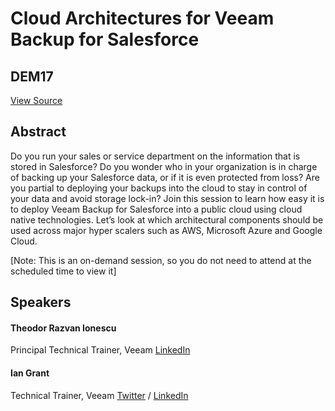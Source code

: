 # Cloud Architectures for Veeam Backup for Salesforce
## DEM17
[View Source](https://connect.veeam.com/flow/veeam/veeamon2023/attendeeportal/page/sessioncatalog/session/1678316666881001uC7O)

## Abstract
Do you run your sales or service department on the information that is stored in Salesforce? Do you wonder who in your organization is in charge of backing up your Salesforce data, or if it is even protected from loss? Are you partial to deploying your backups into the cloud to stay in control of your data and avoid storage lock-in? Join this session to learn how easy it is to deploy Veeam Backup for Salesforce into a public cloud using cloud native technologies. Let’s look at which architectural components should be used across major hyper scalers such as AWS, Microsoft Azure and Google Cloud.

[Note: This is an on-demand session, so you do not need to attend at the scheduled time to view it]


## Speakers
#### Theodor Razvan Ionescu
Principal Technical Trainer, Veeam
[LinkedIn](https://www.linkedin.com/posts/razvantheodorionescu_veeamon-2023-expand-your-cloud-and-security-activity-7055079294934368257-fCKI?utm_source=share&utm_medium=member_desktop)
#### Ian Grant
Technical Trainer, Veeam
[Twitter](https://twitter.com/tioaboa) / [LinkedIn](https://www.linkedin.com/in/ian-grant-351a628/)